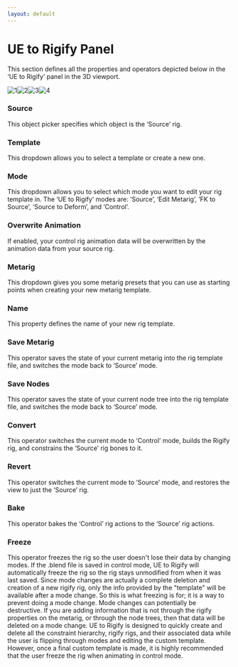 ```yaml
---
layout: default
---
```


# UE to Rigify Panel
This section defines all the properties and operators depicted below in the ‘UE to Rigify’ panel in the 3D viewport.

![1](https://blender-tools-documentation.s3.amazonaws.com/ue-to-rigify/images/ue_to_rigify_panel/1.png)![2](https://blender-tools-documentation.s3.amazonaws.com/ue-to-rigify/images/ue_to_rigify_panel/2.png)![3](https://blender-tools-documentation.s3.amazonaws.com/ue-to-rigify/images/ue_to_rigify_panel/3.png)![4](https://blender-tools-documentation.s3.amazonaws.com/ue-to-rigify/images/ue_to_rigify_panel/4.png)

### Source

This object picker specifies which object is the ‘Source’ rig.


### Template

This dropdown allows you to select a template or create a new one.


### Mode

This dropdown allows you to select which mode you want to edit your rig template in. The ‘UE to Rigify’ modes are: ‘Source’, ‘Edit Metarig’, ‘FK to Source’, ‘Source to Deform’, and ‘Control’.


### Overwrite Animation

If enabled, your control rig animation data will be overwritten by the animation data from your source rig.


### Metarig

This dropdown gives you some metarig presets that you can use as starting points when creating your new metarig template.


### Name

This property defines the name of your new rig template.


### Save Metarig

This operator saves the state of your current metarig into the rig template file, and switches the mode back to ‘Source’ mode.


### Save Nodes

This operator saves the state of your current node tree into the rig template file, and switches the mode back to ‘Source’ mode.


### Convert

This operator switches the current mode to ‘Control’ mode, builds the Rigify rig, and constrains the ‘Source’ rig bones to it.


### Revert

This operator switches the current mode to ‘Source’ mode, and restores the view to just the ‘Source’ rig.


### Bake

This operator bakes the ‘Control’ rig actions to the ‘Source’ rig actions.

### Freeze
This operator freezes the rig so the user doesn't lose their data by changing modes. If the .blend file is saved in control mode, UE to Rigify will automatically freeze the rig so the rig stays unmodified from when it was last saved.
Since mode changes are actually a complete deletion and creation of a new rigify rig, only the info provided by the "template" will be available after a mode change. So this is what freezing is for; it is a way to prevent doing a mode change. Mode changes can potentially be destructive. If you are adding information that is not through the rigify properties on the metarig, or through the node trees, then that data will be deleted on a mode change.
UE to Rigify is designed to quickly create and delete all the constraint hierarchy, rigify rigs, and their associated data while the user is flipping through modes and editing the custom template. However, once a final custom template is made, it is highly recommended that the user freeze the rig when animating in control mode.